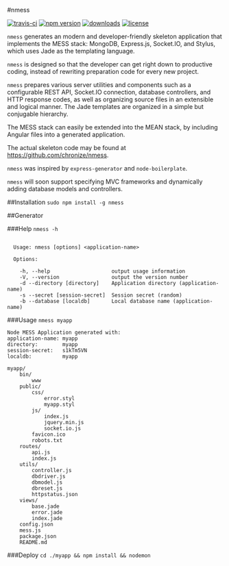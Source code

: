 #nmess

[![travis-ci](http://img.shields.io/travis/chronize/nmess-generator.svg?style=flat-square)](https://npmjs.org/package/nmess)
[![npm version](https://img.shields.io/npm/v/nmess.svg?style=flat-square)](https://npmjs.org/package/nmess)
[![downloads](http://img.shields.io/npm/dm/nmess.svg?style=flat-square)](https://npmjs.org/package/nmess)
[![license](http://img.shields.io/npm/l/nmess.svg?style=flat-square)](https://npmjs.org/package/nmess)

`nmess` generates an modern and developer-friendly skeleton application that implements the MESS stack: MongoDB, Express.js, Socket.IO, and Stylus, which uses Jade as the templating language.

`nmess` is designed so that the developer can get right down to productive coding, instead of rewriting preparation code for every new project.

`nmess` prepares various server utilities and components such as a configurable REST API, Socket.IO connection, database controllers, and HTTP response codes, as well as organizing source files in an extensible and logical manner. The Jade templates are organized in a simple but conjugable hierarchy.

The MESS stack can easily be extended into the MEAN stack, by including Angular files into a generated application.

The actual skeleton code may be found at https://github.com/chronize/nmess.

`nmess` was inspired by `express-generator` and `node-boilerplate`.

`nmess` will soon support specifying MVC frameworks and dynamically adding database models and controllers.

##Installation
`sudo npm install -g nmess`

##Generator

###Help
`nmess -h`

```

  Usage: nmess [options] <application-name>

  Options:

    -h, --help                    output usage information
    -V, --version                 output the version number
    -d --directory [directory]    Application directory (application-name)
    -s --secret [session-secret]  Session secret (random)
    -b --database [localdb]       Local database name (application-name)
```

###Usage
`nmess myapp`

```
Node MESS Application generated with:
application-name: myapp
directory:        myapp
session-secret:   s1kTm5VN
localdb:          myapp
```

```
myapp/
	bin/
		www
	public/
		css/
			error.styl
			myapp.styl
		js/
			index.js
			jquery.min.js
			socket.io.js
        favicon.ico
        robots.txt
	routes/
		api.js
		index.js
	utils/
		controller.js
		dbdriver.js
		dbmodel.js
		dbreset.js
		httpstatus.json
	views/
		base.jade
		error.jade
		index.jade
    config.json
	mess.js
	package.json
	README.md
```

###Deploy
`cd ./myapp && npm install && nodemon`
